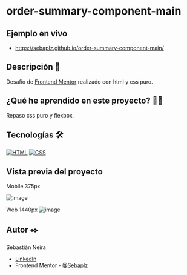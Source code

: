 # order-summary-component-main

## Ejemplo en vivo
- https://sebaplz.github.io/order-summary-component-main/

## Descripción 📑
Desafio de [Frontend Mentor](https://www.frontendmentor.io/challenges/order-summary-component-QlPmajDUj) realizado con html y css puro.

## ¿Qué he aprendido en este proyecto? 🙇🏻 
Repaso css puro y flexbox.

## Tecnologías 🛠
[![HTML](https://img.shields.io/badge/HTML5-E34F26?style=for-the-badge&logo=html5&logoColor=white)](https://es.wikipedia.org/wiki/HTML5)
[![CSS](https://img.shields.io/badge/CSS3-1572B6?style=for-the-badge&logo=css3&logoColor=white)](https://es.wikipedia.org/wiki/CSS)

## Vista previa del proyecto
Mobile 375px

![image](https://user-images.githubusercontent.com/51845541/204366205-dd811b12-cf98-4d96-b4c3-ae5c446b0239.png)

Web 1440px
![image](https://user-images.githubusercontent.com/51845541/204366246-c2e9b5e7-bdc4-4347-8838-2becfe508687.png)

## Autor ✒️
Sebastián Neira
- [LinkedIn](https://www.linkedin.com/in/sebastian-neira/)
- Frontend Mentor - [@Sebaplz](https://www.frontendmentor.io/profile/Sebaplz)
